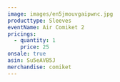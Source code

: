 ```yaml
---
image: images/en5jmouvgaipwnc.jpg
producttype: Sleeves
eventName: Air Comiket 2
pricings:
  - quantity: 1
    price: 25
onsale: true
asin: Su5eAVB5J
merchandise: comiket
---
```


